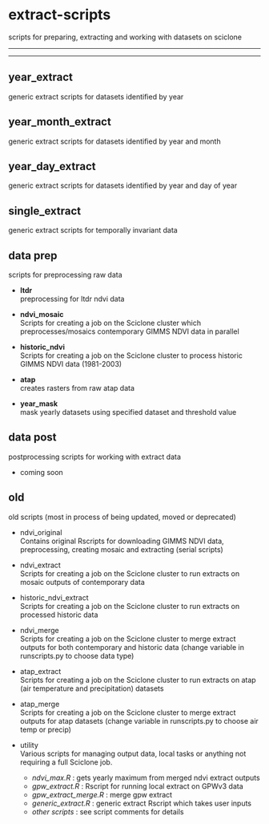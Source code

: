 # extract-scripts

scripts for preparing, extracting and working with datasets on sciclone

--------------------------------------------------
--------------------------------------------------

## year_extract
generic extract scripts for datasets identified by year

## year_month_extract
generic extract scripts for datasets identified by year and month

## year_day_extract
generic extract scripts for datasets identified by year and day of year

## single_extract
generic extract scripts for temporally invariant data



## data prep 
scripts for preprocessing raw data

- **ltdr**  
   preprocessing for ltdr ndvi data

- **ndvi_mosaic**  
   Scripts for creating a job on the Sciclone cluster which preprocesses/mosaics contemporary GIMMS NDVI data in parallel

- **historic_ndvi**  
   Scripts for creating a job on the Sciclone cluster to process historic GIMMS NDVI data (1981-2003)

- **atap**  
   creates rasters from raw atap data

- **year_mask**  
    mask yearly datasets using specified dataset and threshold value
    

## data post
postprocessing scripts for working with extract data

- coming soon



## old
old scripts (most in process of being updated, moved or deprecated)


- ndvi_original  
    Contains original Rscripts for downloading GIMMS NDVI data, preprocessing, creating mosaic and extracting (serial scripts)

- ndvi_extract  
    Scripts for creating a job on the Sciclone cluster to run extracts on mosaic outputs of contemporary data

- historic_ndvi_extract  
    Scripts for creating a job on the Sciclone cluster to run extracts on processed historic data

- ndvi_merge  
    Scripts for creating a job on the Sciclone cluster to merge extract outputs for both contemporary and historic data (change variable in runscripts.py to choose data type)

- atap_extract  
    Scripts for creating a job on the Sciclone cluster to run extracts on atap (air temperature and precipitation) datasets

- atap_merge  
    Scripts for creating a job on the Sciclone cluster to merge extract outputs for atap datasets (change variable in runscripts.py to choose air temp or precip)

- utility  
    Various scripts for managing output data, local tasks or anything not requiring a full Sciclone job.
    - _ndvi_max.R_ : gets yearly maximum from merged ndvi extract outputs
    - _gpw_extract.R_ : Rscript for running local extract on GPWv3 data
    - _gpw_extract_merge.R_ : merge gpw extract
    - _generic_extract.R_ : generic extract Rscript which takes user inputs
    - _other scripts_ : see script comments for details

